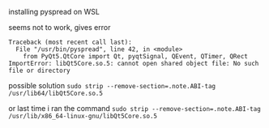 installing pyspread on WSL

seems not to work, gives error

```
Traceback (most recent call last):
  File "/usr/bin/pyspread", line 42, in <module>
    from PyQt5.QtCore import Qt, pyqtSignal, QEvent, QTimer, QRect
ImportError: libQt5Core.so.5: cannot open shared object file: No such file or directory
```

possible solution
`sudo strip --remove-section=.note.ABI-tag /usr/lib64/libQt5Core.so.5`

or last time i ran the command
`sudo strip --remove-section=.note.ABI-tag /usr/lib/x86_64-linux-gnu/libQt5Core.so.5`